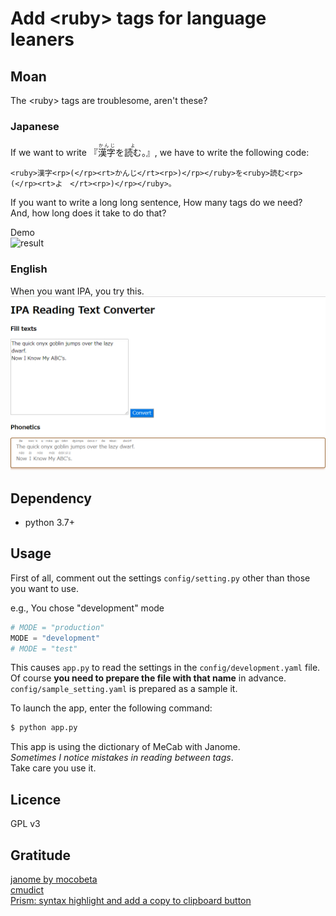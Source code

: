 # Add \<ruby\> tags for language leaners

## Moan
The \<ruby\> tags are troublesome, aren't these?  

### Japanese
If we want to write 『<ruby>漢字<rp>(</rp><rt>かんじ</rt><rp>)</rp></ruby>を<ruby>読む<rp>(</rp><rt>よ　</rt><rp>)</rp></ruby>。』, we have to write the following code:
```
<ruby>漢字<rp>(</rp><rt>かんじ</rt><rp>)</rp></ruby>を<ruby>読む<rp>(</rp><rt>よ　</rt><rp>)</rp></ruby>。
```
If you want to write a long long sentence, How many tags do we need?  
And, how long does it take to do that?

Demo  
![result](doc/ruby.gif)


### English
When you want IPA, you try this.
![result](doc/ipa.png)


## Dependency
- python 3.7+

## Usage
First of all, comment out the settings `config/setting.py` other than those you want to use.

e.g., You chose "development" mode
```python
# MODE = "production"
MODE = "development"
# MODE = "test"
```
This causes `app.py` to read the settings in the `config/development.yaml` file.  
Of course **you need to prepare the file with that name** in advance.  
`config/sample_setting.yaml` is prepared as a sample it.

To launch the app, enter the following command:
```bash
$ python app.py
```

This app is using the dictionary of MeCab with Janome.  
*Sometimes I notice mistakes in reading between tags*.  
Take care you use it.

## Licence
GPL v3

## Gratitude
[janome by mocobeta](https://github.com/mocobeta/janome)   
[cmudict](https://github.com/cmusphinx/cmudict)  
[Prism: syntax highlight and add a copy to clipboard button](https://prismjs.com/)